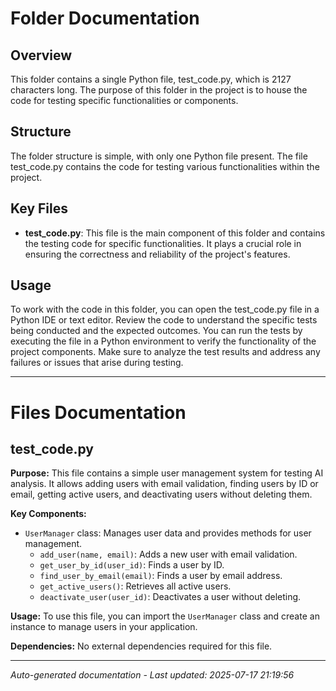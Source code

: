 # Folder Documentation

## Overview
This folder contains a single Python file, test_code.py, which is 2127 characters long. The purpose of this folder in the project is to house the code for testing specific functionalities or components.

## Structure
The folder structure is simple, with only one Python file present. The file test_code.py contains the code for testing various functionalities within the project.

## Key Files
- **test_code.py**: This file is the main component of this folder and contains the testing code for specific functionalities. It plays a crucial role in ensuring the correctness and reliability of the project's features.

## Usage
To work with the code in this folder, you can open the test_code.py file in a Python IDE or text editor. Review the code to understand the specific tests being conducted and the expected outcomes. You can run the tests by executing the file in a Python environment to verify the functionality of the project components. Make sure to analyze the test results and address any failures or issues that arise during testing.

---

# Files Documentation

## test_code.py

**Purpose:** This file contains a simple user management system for testing AI analysis. It allows adding users with email validation, finding users by ID or email, getting active users, and deactivating users without deleting them.

**Key Components:**
- `UserManager` class: Manages user data and provides methods for user management.
  - `add_user(name, email)`: Adds a new user with email validation.
  - `get_user_by_id(user_id)`: Finds a user by ID.
  - `find_user_by_email(email)`: Finds a user by email address.
  - `get_active_users()`: Retrieves all active users.
  - `deactivate_user(user_id)`: Deactivates a user without deleting.
  
**Usage:** To use this file, you can import the `UserManager` class and create an instance to manage users in your application.

**Dependencies:** No external dependencies required for this file.

---
*Auto-generated documentation - Last updated: 2025-07-17 21:19:56*
